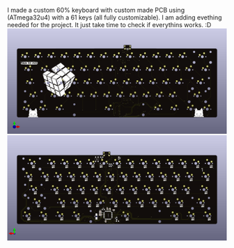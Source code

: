 I made a custom 60% keyboard with custom made PCB using (ATmega32u4) with a 61 keys (all fully customizable).
I am adding evething needed for the project. It just take time to check if everythins works. :D
![](/Pictures/Keyboard-60%25(PCB)2.png)
![](/Pictures/Keyboard-60%25(PCB).png)
